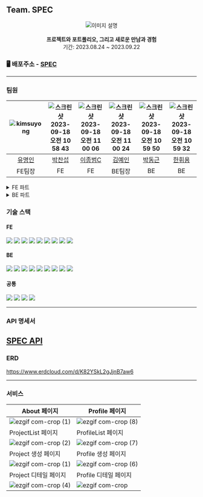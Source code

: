 ## Team. SPEC

<div align="center">
  <img src="https://github.com/codestates-seb/seb45_main_021/assets/114664128/662fa2c7-89be-45e8-b662-305388f78682" alt="이미지 설명">
</div>

<br>
<div align="center" > 
  <b>프로젝트와 포트폴리오, 그리고 새로운 만남과 경험</b> 
  <br/>
  기간: 2023.08.24 ~ 2023.09.22
</div>


### 🖥️ 배포주소 - <a href="http://spec.today/">SPEC</a>

---


### 팀원

| ![kimsuyong](https://github.com/ghktn/panda/assets/130054385/af6637dd-4018-4830-98e7-89ba5ec57669)| ![스크린샷 2023-09-18 오전 10 58 43](https://github.com/codestates-seb/seb45_main_021/assets/114664128/780a09f0-96f7-4eea-8d1d-edb5558b2611) | ![스크린샷 2023-09-18 오전 11 00 06](https://github.com/codestates-seb/seb45_main_021/assets/114664128/91c45f54-e8b1-4c64-b9f6-b438af570553) | ![스크린샷 2023-09-18 오전 11 00 24](https://github.com/codestates-seb/seb45_main_021/assets/114664128/0ad87400-0f42-422d-b2e5-7ca38b46e771) | ![스크린샷 2023-09-18 오전 10 59 50](https://github.com/codestates-seb/seb45_main_021/assets/114664128/69201d21-5bf5-435f-b209-51a8e054eba2) | ![스크린샷 2023-09-18 오전 10 59 32](https://github.com/codestates-seb/seb45_main_021/assets/114664128/63ae3fb6-621a-4412-9f24-81d5757b8273) |
| :---: | :----------: | :-----: | :----: | :----: | :----: |
|   <a href="https://github.com/myeongin0926">유명인</a>   |   <a href="https://github.com/qkrckstjq">박찬섭</a>   | <a href="https://github.com/blue7111">이종범C</a> | <a href="https://github.com/brightyein">김예인</a> | <a href="https://github.com/Park-DongGeun">박동근</a> | <a href="https://github.com/HwiyongHan">한휘용</a> |
|    FE팀장    |      FE      |   FE    | BE팀장 |   BE   |   BE   |
<details>
<summary>FE 파트</summary>
<div markdown="1">
<p></p>
 <details>
  <summary>FE 유명인 [팀장]</summary>
  <div markdown="1">
    <h4>1. 전반적 기능 구상</h4>
      <p>&emsp;- 전반적인 사이트의 목적 및 디자인 구상</p>
    <h4>2. About Page 구현</h4>
      <p>&emsp;- About Page 디자인, 캐러셀 구현</p>
    <h4>3. 프로젝트, 포트폴리오 리스트 구현</h4>
      <p>&emsp;- 데이터 캐싱 & 무한스크롤</p>
    <h4>4. 검색기능 구현</h4>
      <p>&emsp;- 최근 검색어 기능</p>
      <p>&emsp;- 검색 페이지 구현</p>
    <h4>5. 태그기능 구현</h4>
      <p>&emsp;- 태그 클릭시 태그 검색 실행</p>
    <h4>6. 필터기능 구현</h4>
      <p>&emsp;- 쿼리 파람을 활용한 필터링 구현</p>
    <h4>7. Top Ten 기능 구현</h4>
      <p>&emsp;- 주간및 전체 기간동안의 Top Ten 구현</p>
    <h4>8. 관심 기능 구현</h4>
      <p>&emsp;- 하트 클릭시 하트 업데이트 기능</p>
  </div>
</details>

 <details>
  <summary>FE 박찬섭</summary>
  <div markdown="1">
    <h4>1. 프로젝트, 포트폴리오 작성 기능</h4>
      <p>&emsp;- Json데이터 + FormData데이터</p>
      <p>&emsp;- 여러개의 이미지 업로드, 이미지 미리보기, 이미지 드래그앤드롭, 이미지 전송, 이미지 삭제</p>
    <h4>2. 프로젝트, 포트폴리오 수정 기능</h4>
      <p>&emsp;- 전반적인 기능은 작성과 동일</p>
      <p>&emsp;- 여러개의 이미지 수정시 삭제할 이미지와 추가할 이미지의 로직을 분리하여 구현</p>
    <h4>3. 프로젝트 참가신청, 신청취소, 수락, 거절</h4>
      <p>&emsp;- 로그인유저와 작성자가 아닌 경우에 한해서 프로젝트 카드를 지원하고자 하는 프로젝트에 지원</p>
      <p>&emsp;- 이미 신청을 한 프로젝트라면 참가 신청 취소 가능</p>
      <p>&emsp;- 작성자에 한해서 프로젝트에 신청한 사람들의 프로젝트 카드를 보고 수락, 거절 가능</p>
    <h4>4. 포트폴리오 댓글 작성,수정,삭제</h4>
      <p>&emsp;- 포트폴리오 작성시 댓글 허용을 하면 로그인한 유저에 한해서 댓글 작성 가능</p>
      <p>&emsp;- 댓글 작성자에 한해서 댓글 수정 가능</p>
      <p>&emsp;- 댓글 작성자 본인이거나 댓글이 달린 포트폴리오의 작성자라면 댓글 삭제 가능</p>
  </div>
</details>
 
 <details>
  <summary>FE 이종범</summary>
  <div markdown="1">
    <h4>1. 로그인 및 회원가입 기능</h4>
    <p>&emsp;- 자체 회원가입 및 로그인이 가능합니다.</p>
    <p>&emsp;- Oauth 구글 및 깃허브로 회원가입 및 로그인이 가능합니다.</p>
    <h4>2. 인가</h4>
    <p>&emsp;- 모든 요청에 토큰을 헤더에 담아 요청하여 인가를 구현합니다.</p>
    <p>&emsp;- Redux persist를 사용하여 로그인 정보를 저장합니다.</p>
    <p>&emsp;- 액세스 토큰만료시 재발급이 되며 리프레쉬 토큰이 만료시 로그아웃 됩니다.</p>
    <h4>3. 프로필</h4>
    <p>&emsp;- 유저 여부에 따른 조회가 가능합니다.</p>
    <p>&emsp;- 회원 탈퇴가 가능합니다.</p>
    <p>&emsp;- 비밀번호 수정 및 회원 정보 변경이 가능합니다.</p>
    <p>&emsp;- 프로젝트 카드 생성 및 수정과 삭제가 가능합니다.</p>
    <h4>4. 배포</h4>
    <p>&emsp;- 깃허브 페이지를 통한 https 배포를 하였습니다.</p>
    <p>&emsp;- 도메인 구매후 깃허브 페이지 네임서버 적용을 완료하였습니다.</p>
  </div>
</details>
</details>

<details>
<summary>BE 파트</summary>
<div markdown="1">
<p></p>
 <details>
  <summary>BE 김예인 [부팀장] </summary>
  <div markdown="1">
    <h4>1. 프로젝트 작성, 수정, 삭제, 조회 기능</h4>
    <h4>2. 프로젝트 참가신청, 신청취소, 신청수락, 신청거절 기능</h4>
    <h4>3. 클라우드 스토리지를 이용한 이미지 업로드/삭제 구현-S3 버킷</h4>
  </div>
</details>

 <details>
  <summary>BE 박동근</summary>
  <div markdown="1">
    <h4>1. 스프링 Security 적용</h4>
      <p>&emsp;- JWT 사용 </p>
      <p>&emsp;- 서비스 단계에서 인가 처리 </p>
    <h4>2. 구글 및 깃허브 OAuth2 적용</h4>
      <p>&emsp;- OAuth2를 이용해 구글 및 깃허브 회원가입 및 로그인 구현</p>
    <h4>3. 회원, 프로젝트 카드 CRUD</h4>
      <p>&emsp;- 회원가입 및 로그인 구현</p>
      <p>&emsp;- 회원 및 프로젝트 카드 CRUD 구현</p>
  </div>
</details>

 <details>
  <summary>BE 한휘용</summary>
  <div markdown="1">
    <h4>1. 개발 환경 구성 및 AWS 배포 환경 구성</h4>
    <h4>2. 포트폴리오 CRUD 구현</h4>
    <h4>3. 댓글 CRUD 구현</h4>
    <h4>4. 해쉬 태그/태그 검색 구현</h4>
    <h4>5. 좋아요 기능 구현</h4>
  </div>
</details>

</details>


### 기술 스택


#### FE
  <img src="https://img.shields.io/badge/html5-E34F26?style=for-the-badge&logo=html5&logoColor=white"> <img src="https://img.shields.io/badge/css-1572B6?style=for-the-badge&logo=css3&logoColor=white"> <img src="https://img.shields.io/badge/javascript-F7DF1E?style=for-the-badge&logo=javascript&logoColor=black">   <img src="https://img.shields.io/badge/react-61DAFB?style=for-the-badge&logo=react&logoColor=black">   <img src="https://img.shields.io/badge/node.js-339933?style=for-the-badge&logo=Node.js&logoColor=white"> <img src="https://img.shields.io/badge/react query-FF4154?style=for-the-badge&logo=react-query&logoColor=white"> <img src="https://img.shields.io/badge/styled components-DB7093?style=for-the-badge&logo=styled-components&logoColor=white"> <img src="https://img.shields.io/badge/axios-5A29E4?style=for-the-badge&logo=axios&logoColor=white"> <img src="https://img.shields.io/badge/redux-764ABC?style=for-the-badge&logo=redux&logoColor=white">


#### BE
  <img src="https://img.shields.io/badge/java-007396?style=for-the-badge&logo=java&logoColor=white"> <img src="https://img.shields.io/badge/mysql-4479A1?style=for-the-badge&logo=mysql&logoColor=white"> <img src="https://img.shields.io/badge/springboot-6DB33F?style=for-the-badge&logo=springboot&logoColor=white"> <img src="https://img.shields.io/badge/gradle-02303A?style=for-the-badge&logo=gradle&logoColor=white"> <img src="https://img.shields.io/badge/swagger-85EA2D?style=for-the-badge&logo=swagger&logoColor=white"> <img src="https://img.shields.io/badge/Amazon S3-569A31?style=for-the-badge&logo=amazon S3&logoColor=white"> <img src="https://img.shields.io/badge/Amazon RDS-527FFF?style=for-the-badge&logo=amazon RDS&logoColor=white"> <img src="https://img.shields.io/badge/Amazon EC2-FF9900?style=for-the-badge&logo=amazon EC2&logoColor=white"> <img src="https://img.shields.io/badge/JPA-004027?style=for-the-badge&logo=JPA&logoColor=white">

#### 공통
  <img src="https://img.shields.io/badge/Discord-5865F2?style=for-the-badge&logo=discord&logoColor=white"> <img src="https://img.shields.io/badge/github-181717?style=for-the-badge&logo=github&logoColor=white"> <img src="https://img.shields.io/badge/zoom-0B5CFF?style=for-the-badge&logo=zoom&logoColor=white"> <img src="https://img.shields.io/badge/Notion-000000?style=for-the-badge&logo=notion&logoColor=white">

---

### API 명세서

<a href="http://52.78.224.100:8080/swagger-ui/index.html#/">SPEC API</a>
---

### ERD 
https://www.erdcloud.com/d/K82YSkL2gJjnB7aw6


---
### 서비스

|About 페이지|Profile 페이지|
|---|---|
| ![ezgif com-crop (1)](https://github.com/codestates-seb/seb45_main_021/assets/117289923/027e4f61-09df-4672-bce0-408f0b879dd4) |![ezgif com-crop (8)](https://github.com/codestates-seb/seb45_main_021/assets/117289923/eec7de61-3ed2-40e1-8870-f56a9c06585b)|
|ProjectList 페이지|ProfileList 페이지|
|![ezgif com-crop (2)](https://github.com/codestates-seb/seb45_main_021/assets/117289923/4e46ec34-4287-47c0-8590-ec7a8ef3c38a) | ![ezgif com-crop (7)](https://github.com/codestates-seb/seb45_main_021/assets/117289923/4224e61e-5027-4509-92f6-619f77f12ed5)|
|Project 생성 페이지|Profile 생성 페이지|
| ![ezgif com-crop (1)](https://github.com/codestates-seb/seb45_main_021/assets/117289923/cdec95ae-7767-4f56-b317-87fffb754d16) | ![ezgif com-crop (6)](https://github.com/codestates-seb/seb45_main_021/assets/117289923/cede27f0-1890-4aca-bd8d-d0e900e3abed)|
|Project 디테일 페이지|Profile 디테일 페이지|
| ![ezgif com-crop (4)](https://github.com/codestates-seb/seb45_main_021/assets/117289923/942c11a5-ee5f-44ab-9760-0087864e6a42) |![ezgif com-crop](https://github.com/codestates-seb/seb45_main_021/assets/117289923/d01e1f3f-ffd8-4c31-90f1-4c45d15bff51)|
